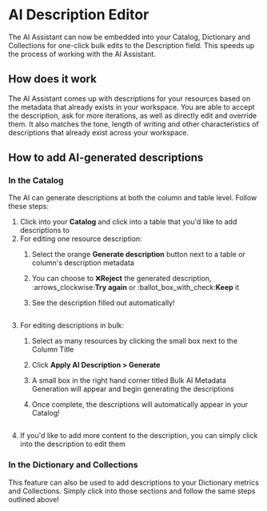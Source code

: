 # AI Description Editor

The AI Assistant can now be embedded into your Catalog, Dictionary and Collections for one-click bulk edits to the Description field. This speeds up the process of working with the AI Assistant.

## How does it work

The AI Assistant comes up with descriptions for your resources based on the metadata that already exists in your workspace. You are able to accept the description, ask for more iterations, as well as directly edit and override them. It also matches the tone, length of writing and other characteristics of descriptions that already exist across your workspace.

## How to add AI-generated descriptions

### In the Catalog

The AI can generate descriptions at both the column and table level. Follow these steps:

1. Click into your **Catalog** and click into a table that you'd like to add descriptions to
2. For editing one resource description:
   1. Select the orange **Generate description** button next to a table or column's description metadata&#x20;
   2. You can choose to :x:**Reject** the generated description,  :arrows\_clockwise:**Try again** or :ballot\_box\_with\_check:**Keep** it
   3.  See the description filled out automatically!

       <figure><img src="../../.gitbook/assets/Kapture 2023-08-31 at 13.46.44.gif" alt=""><figcaption></figcaption></figure>
3. For editing descriptions in bulk:&#x20;
   1. Select as many resources by clicking the small box next to the Column Title
   2. Click **Apply AI Description > Generate**
   3. A small box in the right hand corner titled Bulk AI Metadata Generation will appear and begin generating the descriptions
   4.  Once complete, the descriptions will automatically appear in your Catalog!

       <figure><img src="../../.gitbook/assets/Kapture 2023-08-31 at 13.55.35 (1).gif" alt=""><figcaption></figcaption></figure>
4. If you'd like to add more content to the description, you can simply click into the description to edit them

### In the Dictionary and Collections

This feature can also be used to add descriptions to your Dictionary metrics and Collections. Simply click into those sections and follow the same steps outlined above!

<figure><img src="../../.gitbook/assets/Kapture 2023-09-15 at 13.12.01.gif" alt=""><figcaption></figcaption></figure>

